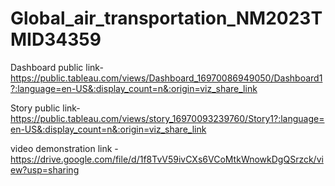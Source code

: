 # Global_air_transportation_NM2023TMID34359


Dashboard public link- https://public.tableau.com/views/Dashboard_16970086949050/Dashboard1?:language=en-US&:display_count=n&:origin=viz_share_link


Story public link- https://public.tableau.com/views/story_16970093239760/Story1?:language=en-US&:display_count=n&:origin=viz_share_link


video demonstration link - https://drive.google.com/file/d/1f8TvV59ivCXs6VCoMtkWnowkDgQSrzck/view?usp=sharing
